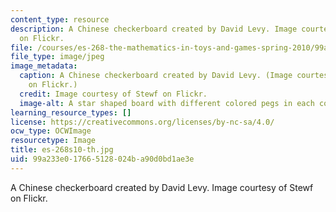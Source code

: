 ```yaml
---
content_type: resource
description: A Chinese checkerboard created by David Levy. Image courtesy of Stewf
  on Flickr.
file: /courses/es-268-the-mathematics-in-toys-and-games-spring-2010/99a233e017665128024ba90d0bd1ae3e_es-268s10-th.jpg
file_type: image/jpeg
image_metadata:
  caption: A Chinese checkerboard created by David Levy. (Image courtesy of [Stewf](http://www.flickr.com/photos/stewf/188635418/)
    on Flickr.)
  credit: Image courtesy of Stewf on Flickr.
  image-alt: A star shaped board with different colored pegs in each corner.
learning_resource_types: []
license: https://creativecommons.org/licenses/by-nc-sa/4.0/
ocw_type: OCWImage
resourcetype: Image
title: es-268s10-th.jpg
uid: 99a233e0-1766-5128-024b-a90d0bd1ae3e
---
```

A Chinese checkerboard created by David Levy. Image courtesy of Stewf on Flickr.